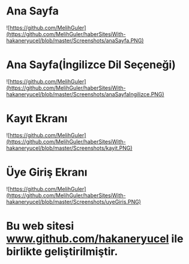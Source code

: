 # **Ana Sayfa**
![https://github.com/MelihGuler](https://github.com/MelihGuler/haberSitesiWith-hakaneryucel/blob/master/Screenshots/anaSayfa.PNG)
# **Ana Sayfa(İngilizce Dil Seçeneği)**
![https://github.com/MelihGuler](https://github.com/MelihGuler/haberSitesiWith-hakaneryucel/blob/master/Screenshots/anaSayfaIngilizce.PNG)
# **Kayıt Ekranı**
![https://github.com/MelihGuler](https://github.com/MelihGuler/haberSitesiWith-hakaneryucel/blob/master/Screenshots/kayit.PNG)
# **Üye Giriş Ekranı**
![https://github.com/MelihGuler](https://github.com/MelihGuler/haberSitesiWith-hakaneryucel/blob/master/Screenshots/uyeGiris.PNG)
# Bu web sitesi www.github.com/hakaneryucel ile birlikte geliştirilmiştir.
